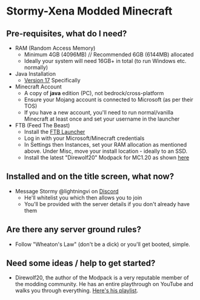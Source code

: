 # Stormy-Xena Modded Minecraft
## Pre-requisites, what do I need?
- RAM (Random Access Memory)
    - Minimum 4GB (4096MB)  // Recommended 6GB (6144MB) allocated
    - Ideally your system will need 16GB+ in total (to run Windows etc. normally)
- Java Installation
    - [Version 17](https://www.oracle.com/uk/java/technologies/downloads/#jdk17-windows) Specifically
- Minecraft Account
    - A copy of **java** edition (PC), not bedrock/cross-platform
    - Ensure your Mojang account is connected to Microsoft (as per their TOS)
    - If you have a new account, you'll need to run normal/vanilla Minecraft at least once and set your username in the launcher
- FTB (Feed The Beast)
    - Install the [FTB Launcher](https://piston.feed-the-beast.com/app/ftb-app-1.25.8-x64.exe)
    - Log in with your Microsoft/Minecraft credentials
    - In Settings then Instances, set your RAM allocation as mentioned above. Under Misc, move your install location - ideally to an SSD.
    - Install the latest "Direwolf20" Modpack for MC1.20 as shown [here](https://i.postimg.cc/KzgMhyF2/image-2024-05-07-171706636.png)

## Installed and on the title screen, what now?
- Message Stormy @lightningvi on [Discord](https://i.postimg.cc/DfRKz3TN/image-2024-05-07-172324249.png)
    - He'll whitelist you which then allows you to join
    - You'll be provided with the server details if you don't already have them

## Are there any server ground rules?
- Follow "Wheaton's Law" (don't be a dick) or you'll get booted, simple.

## Need some ideas / help to get started?
- Direwolf20, the author of the Modpack is a very reputable member of the modding community. He has an entire playthrough on YouTube and walks you through everything. [Here's his playlist](https://www.youtube.com/playlist?list=PLaiPn4ewcbkErJY5nlvXNGAJp1lYJUZM-).

